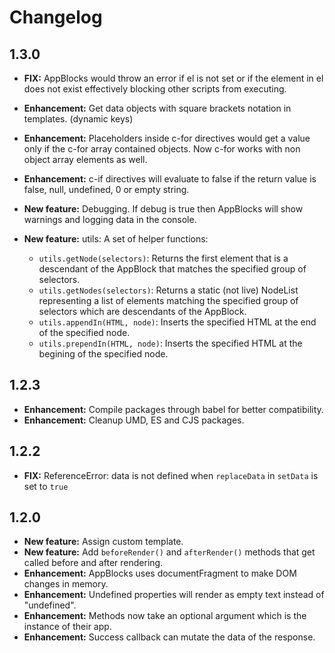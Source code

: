 # Changelog

## 1.3.0
- **FIX:** AppBlocks would throw an error if el is not set or if the element in el does not exist effectively blocking other scripts from executing.

- **Enhancement:** Get data objects with square brackets notation in templates. (dynamic keys)

- **Enhancement:** Placeholders inside c-for directives would get a value only if the c-for array contained objects. Now c-for works with non object array elements as well.

- **Enhancement:** c-if directives will evaluate to false if the return value is false, null, undefined, 0 or empty string.

- **New feature:** Debugging. If debug is true then AppBlocks will show warnings and logging data in the console.

- **New feature:** utils: A set of helper functions:
  - `utils.getNode(selectors)`: Returns the first element that is a descendant of the AppBlock that matches the specified group of selectors.
  - `utils.getNodes(selectors)`: Returns a static (not live) NodeList representing a list of elements matching the specified group of selectors which are descendants of the AppBlock.
  - `utils.appendIn(HTML, node)`: Inserts the specified HTML at the end of the specified node.
  - `utils.prependIn(HTML, node)`: Inserts the specified HTML at the begining of the specified node.

## 1.2.3
- **Enhancement:** Compile packages through babel for better compatibility.
- **Enhancement:** Cleanup UMD, ES and CJS packages.

## 1.2.2
- **FIX:** ReferenceError: data is not defined when `replaceData` in `setData` is set to `true`

## 1.2.0
- **New feature:** Assign custom template.
- **New feature:** Add `beforeRender()` and `afterRender()` methods that get called before and after rendering.
- **Enhancement:** AppBlocks uses documentFragment to make DOM changes in memory.
- **Enhancement:** Undefined properties will render as empty text instead of "undefined".
- **Enhancement:** Methods now take an optional argument which is the instance of their app.
- **Enhancement:** Success callback can mutate the data of the response.